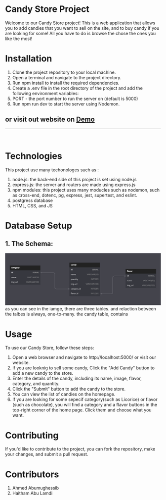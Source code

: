 # Candy Store Project 
Welcome to our Candy Store project! This is a web application that allows you to add candies that you want to sell on the site, and to buy candy if you are looking for some! All you have to do is browse the chose the ones you like the most!


# Installation

1. Clone the project repository to your local machine.
2. Open a terminal and navigate to the project directory.
3. Run npm install to install the required dependencies.
4. Create a .env file in the root directory of the project and add the following environment variables:
5. PORT - the port number to run the server on (default is 5000)
6. Run npm run dev to start the server using Nodemon.

## or visit out website on [Demo]()
<hr>
</br>

# Technologies
This project use many techonologes such as : 
1. node.js: the back-end side of this project is set using node.js
2. express.js: the server and routers are made using express.js
3. npm modules: this project uses many moducles such as nodemon, such as cross-end, dotenc, pg, express, jest, supertest, and eslint.
4. postgress database
5. HTML, CSS, and JS

# Database Setup
## 1. The Schema: 

<img src="./public/imgs/Schema.png" alt="Schema">
as you can see in the iamge, there are three tables. and relaction between the talbes is always, one-to-many. the candy table, contains


# Usage
To use our Candy Store, follow these steps:

1. Open a web browser and navigate to http://localhost:5000/ or visit our website.
2. If you are looknig to sell some candy, Click the "Add Candy" button to add a new candy to the store.
3. Enter the details of the candy, including its name, image, flavor, category, and quantity.
4. Click the "Submit" button to add the candy to the store.
5. You can view the list of candies on the homepage.
6. If you are looking for some sepecif category(such as Licorice) or flavor (such as chocolate), you will find a category and a flavor buttons in the top-right corner of the home page. Click them and choose what you want. 


# Contributing
If you'd like to contribute to the project, you can fork the repository, make your changes, and submit a pull request.

# Contributors
1. Ahmed Abumughessib
2. Haitham Abu Lamdi




